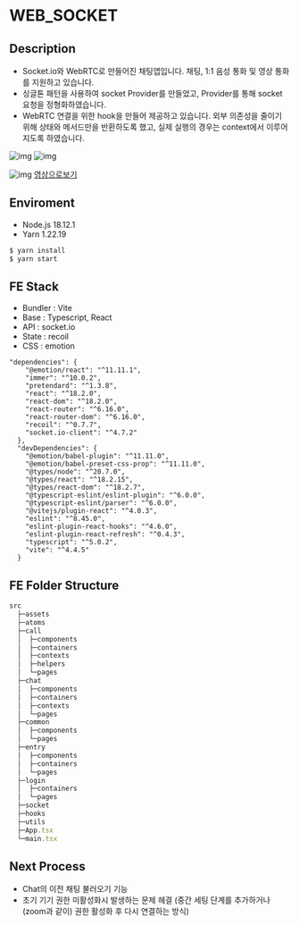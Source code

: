 # WEB_SOCKET

## Description

- Socket.io와 WebRTC로 만들어진 채팅앱입니다. 채팅, 1:1 음성 통화 및 영상 통화를 지원하고 있습니다.
- 싱글톤 패턴을 사용하여 socket Provider를 만들었고, Provider를 통해 socket 요청을 정형화하였습니다.
- WebRTC 연결을 위한 hook을 만들어 제공하고 있습니다. 외부 의존성을 줄이기 위해 상태와 메서드만을 반환하도록 했고, 실제 실행의 경우는 context에서 이루어지도록 하였습니다.

![img](https://file.notion.so/f/f/1cf345fc-6f24-42f9-af4f-e37913a9d7f1/e2126199-d3dc-40bf-b3ad-dbc2bb1c9799/CallProcess.png?id=97c7bfbe-6830-41b1-a6c7-8048e9c66a41&table=block&spaceId=1cf345fc-6f24-42f9-af4f-e37913a9d7f1&expirationTimestamp=1714996800000&signature=6NJKQFm30u4I7W8puFuXouO2Ayl0Ify8vnKWDK770nM&downloadName=CallProcess.png)
![img](https://file.notion.so/f/f/1cf345fc-6f24-42f9-af4f-e37913a9d7f1/cd3bc541-76ef-4ed9-9148-595bc9ddc34e/webRTC.png?id=e4efa5af-5858-447c-b118-a664a874b9d1&table=block&spaceId=1cf345fc-6f24-42f9-af4f-e37913a9d7f1&expirationTimestamp=1715004000000&signature=VdJuqXc-7f4e3ZZ5EiWX_VS_kHk4utc6OX7p2_yrdYU&downloadName=webRTC.png)

![img](https://file.notion.so/f/f/1cf345fc-6f24-42f9-af4f-e37913a9d7f1/c4a8d31e-476b-41ef-95c3-6825385f33a7/chat_practice.png?id=d90f2379-19d2-48e4-bb4a-04fcad36a6df&table=block&spaceId=1cf345fc-6f24-42f9-af4f-e37913a9d7f1&expirationTimestamp=1715004000000&signature=egoXl4Nu-t9ccdcue-QLlCzpJv4PWeujEj7kXeDTi-U&downloadName=chat_practice.png)
[영상으로보기](https://youtu.be/mgTl0C5mP2c)

## Enviroment

- Node.js 18.12.1
- Yarn 1.22.19

```jsx
$ yarn install
$ yarn start
```

## FE Stack

- Bundler : Vite
- Base : Typescript, React
- API : socket.io
- State : recoil
- CSS : emotion

```
"dependencies": {
    "@emotion/react": "^11.11.1",
    "immer": "^10.0.2",
    "pretendard": "^1.3.8",
    "react": "^18.2.0",
    "react-dom": "^18.2.0",
    "react-router": "^6.16.0",
    "react-router-dom": "^6.16.0",
    "recoil": "^0.7.7",
    "socket.io-client": "^4.7.2"
  },
  "devDependencies": {
    "@emotion/babel-plugin": "^11.11.0",
    "@emotion/babel-preset-css-prop": "^11.11.0",
    "@types/node": "^20.7.0",
    "@types/react": "^18.2.15",
    "@types/react-dom": "^18.2.7",
    "@typescript-eslint/eslint-plugin": "^6.0.0",
    "@typescript-eslint/parser": "^6.0.0",
    "@vitejs/plugin-react": "^4.0.3",
    "eslint": "^8.45.0",
    "eslint-plugin-react-hooks": "^4.6.0",
    "eslint-plugin-react-refresh": "^0.4.3",
    "typescript": "^5.0.2",
    "vite": "^4.4.5"
  }
```

## FE Folder Structure

```jsx
src
  ├─assets
  ├─atoms
  ├─call
  │  ├─components
  │  ├─containers
  │  ├─contexts
  │  ├─helpers
  │  └─pages
  ├─chat
  │  ├─components
  │  ├─containers
  │  ├─contexts
  │  └─pages
  ├─common
  │  ├─components
  │  └─pages
  ├─entry
  │  ├─components
  │  ├─containers
  │  └─pages
  ├─login
  │  ├─containers
  │  └─pages
  ├─socket
  ├─hooks
  ├─utils
  ├─App.tsx
  └─main.tsx
```

## Next Process

- Chat의 이전 채팅 불러오기 기능
- 초기 기기 권한 미활성화시 발생하는 문제 헤결 (중간 세팅 단계를 추가하거나(zoom과 같이) 권한 활성화 후 다시 연결하는 방식)
